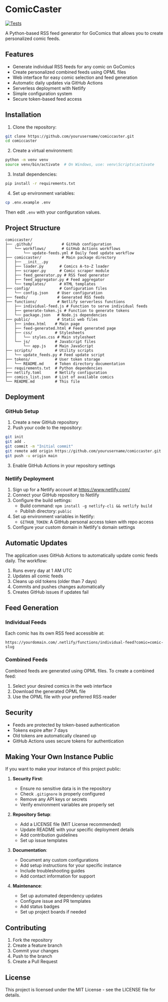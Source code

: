# ComicCaster

[![Tests](https://github.com/adamprime/comiccaster/actions/workflows/tests.yml/badge.svg)](https://github.com/adamprime/comiccaster/actions/workflows/tests.yml)

A Python-based RSS feed generator for GoComics that allows you to create personalized comic feeds.

## Features

- Generate individual RSS feeds for any comic on GoComics
- Create personalized combined feeds using OPML files
- Web interface for easy comic selection and feed generation
- Automatic daily updates via GitHub Actions
- Serverless deployment with Netlify
- Simple configuration system
- Secure token-based feed access

## Installation

1. Clone the repository:
```bash
git clone https://github.com/yourusername/comiccaster.git
cd comiccaster
```

2. Create a virtual environment:
```bash
python -m venv venv
source venv/bin/activate  # On Windows, use: venv\Scripts\activate
```

3. Install dependencies:
```bash
pip install -r requirements.txt
```

4. Set up environment variables:
```bash
cp .env.example .env
```
Then edit `.env` with your configuration values.

## Project Structure

```
comiccaster/
├── .github/             # GitHub configuration
│   └── workflows/       # GitHub Actions workflows
│       └── update-feeds.yml # Daily feed update workflow
├── comiccaster/         # Main package directory
│   ├── __init__.py
│   ├── loader.py       # Comics A-to-Z loader
│   ├── scraper.py      # Comic scraper module
│   ├── feed_generator.py # RSS feed generator
│   ├── feed_aggregator.py # Feed aggregator
│   └── templates/      # HTML templates
├── config/             # Configuration files
│   └── config.json    # User configuration
├── feeds/             # Generated RSS feeds
├── functions/         # Netlify serverless functions
│   ├── individual-feed.js # Function to serve individual feeds
│   ├── generate-token.js # Function to generate tokens
│   └── package.json   # Node.js dependencies
├── public/            # Static web files
│   ├── index.html    # Main page
│   ├── feed-generated.html # Feed generated page
│   ├── css/          # Stylesheets
│   │   └── styles.css # Main stylesheet
│   └── js/           # JavaScript files
│       └── app.js    # Main JavaScript
├── scripts/          # Utility scripts
│   └── update_feeds.py # Feed update script
├── tokens/           # User token storage
│   └── README.md     # Token directory documentation
├── requirements.txt  # Python dependencies
├── netlify.toml      # Netlify configuration
├── comics_list.json  # List of available comics
└── README.md         # This file
```

## Deployment

### GitHub Setup

1. Create a new GitHub repository
2. Push your code to the repository:
```bash
git init
git add .
git commit -m "Initial commit"
git remote add origin https://github.com/yourusername/comiccaster.git
git push -u origin main
```

3. Enable GitHub Actions in your repository settings

### Netlify Deployment

1. Sign up for a Netlify account at https://www.netlify.com/
2. Connect your GitHub repository to Netlify
3. Configure the build settings:
   - Build command: `npm install -g netlify-cli && netlify build`
   - Publish directory: `public`
4. Set up environment variables in Netlify:
   - `GITHUB_TOKEN`: A GitHub personal access token with repo access
5. Configure your custom domain in Netlify's domain settings

## Automatic Updates

The application uses GitHub Actions to automatically update comic feeds daily. The workflow:

1. Runs every day at 1 AM UTC
2. Updates all comic feeds
3. Cleans up old tokens (older than 7 days)
4. Commits and pushes changes automatically
5. Creates GitHub issues if updates fail

## Feed Generation

### Individual Feeds

Each comic has its own RSS feed accessible at:
```
https://yourdomain.com/.netlify/functions/individual-feed?comic=comic-slug
```

### Combined Feeds

Combined feeds are generated using OPML files. To create a combined feed:

1. Select your desired comics in the web interface
2. Download the generated OPML file
3. Use the OPML file with your preferred RSS reader

## Security

- Feeds are protected by token-based authentication
- Tokens expire after 7 days
- Old tokens are automatically cleaned up
- GitHub Actions uses secure tokens for authentication

## Making Your Own Instance Public

If you want to make your instance of this project public:

1. **Security First**:
   - Ensure no sensitive data is in the repository
   - Check `.gitignore` is properly configured
   - Remove any API keys or secrets
   - Verify environment variables are properly set

2. **Repository Setup**:
   - Add a LICENSE file (MIT License recommended)
   - Update README with your specific deployment details
   - Add contribution guidelines
   - Set up issue templates

3. **Documentation**:
   - Document any custom configurations
   - Add setup instructions for your specific instance
   - Include troubleshooting guides
   - Add contact information for support

4. **Maintenance**:
   - Set up automated dependency updates
   - Configure issue and PR templates
   - Add status badges
   - Set up project boards if needed

## Contributing

1. Fork the repository
2. Create a feature branch
3. Commit your changes
4. Push to the branch
5. Create a Pull Request

## License

This project is licensed under the MIT License - see the LICENSE file for details. 